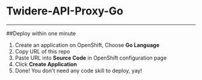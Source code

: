 # Twidere-API-Proxy-Go

----

##Deploy within one minute

1. Create an application on OpenShift, Choose **Go Language**
2. Copy URL of this repo
3. Paste URL into **Source Code** in OpenShift configuration page
4. Click **Create Application**
5. Done! You don't need any code skill to deploy, yay!
